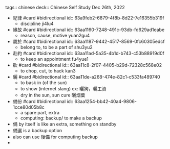 tags:: chinese
deck:: Chinese Self Study Dec 26th, 2022

- 紀律 #card #bidirectional
  id:: 63a9feb2-6879-4f8b-8d22-7e16355b319f
	- discipline ji4lu4
- 緣故 #card #bidirectional
  id:: 63aa1160-7248-491c-93db-fd629ad1eabe
	- reason, cause, motive yuan2gu4
- 屬於 #card #bidirectional
  id:: 63aa1187-9442-4517-8569-0fc60305edcf
	- belong to, to be a part of shu3yu2
- 赴約 #card #bidirectional
  id:: 63aa11ad-5a35-4b1d-b743-c53b88919d0f
	- to keep an appointment fu4yue1
- 砍 #card #bidirectional
  id:: 63aa11c8-2f07-4405-b29d-72328c568e02
	- to chop, cut, to hack kan3
- 曬 #card #bidirectional
  id:: 63aa11de-a268-474e-82c1-c533fa489740
	- to bask in (of the sun)
	- to show (internet slang) ex: 曬狗，曬工資
	- dry in the sun, sun cure 曬烟葉
- 備份 #card #bidirectional
  id:: 63aa1254-bb42-40a4-9806-1cce80d05b8c
	- a spare part, extra
	- computing: backup/ to make a backup
- 備 by itself is like an extra, something on standby
- 備選 is a backup option
- also can use 後備 for computing backup
-